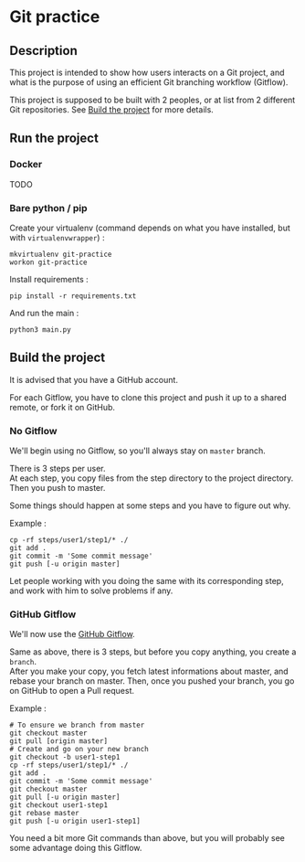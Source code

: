 # Git practice

## Description

This project is intended to show how users interacts on a Git project, and what
is the purpose of using an efficient Git branching workflow (Gitflow).

This project is supposed to be built with 2 peoples, or at list from 2 different
Git repositories. See [Build the project](#build-the-project) for more details.

## Run the project

### Docker

TODO

### Bare python / pip

Create your virtualenv (command depends on what you have installed, but with `virtualenvwrapper`) :

```
mkvirtualenv git-practice
workon git-practice
```

Install requirements :

```
pip install -r requirements.txt
```

And run the main :

```
python3 main.py
```

## Build the project

It is advised that you have a GitHub account.

For each Gitflow, you have to clone this project and push it up to a shared
remote, or fork it on GitHub.

### No Gitflow

We'll begin using no Gitflow, so you'll always stay on `master` branch.

There is 3 steps per user.  
At each step, you copy files from the step directory to the project directory.  
Then you push to master.

Some things should happen at some steps and you have to figure out why.

Example :

```
cp -rf steps/user1/step1/* ./
git add .
git commit -m 'Some commit message'
git push [-u origin master]
```

Let people working with you doing the same with its corresponding step, and work
with him to solve problems if any.

### GitHub Gitflow

We'll now use the [GitHub Gitflow](https://guides.github.com/introduction/flow/).

Same as above, there is 3 steps, but before you copy anything, you create a
`branch`.  
After you make your copy, you fetch latest informations about master, and rebase your
branch on master.
Then, once you pushed your branch, you go on GitHub to open a Pull request.

Example :

```
# To ensure we branch from master
git checkout master
git pull [origin master]
# Create and go on your new branch
git checkout -b user1-step1
cp -rf steps/user1/step1/* ./
git add .
git commit -m 'Some commit message'
git checkout master
git pull [-u origin master]
git checkout user1-step1
git rebase master
git push [-u origin user1-step1]
```

You need a bit more Git commands than above, but you will probably see some
advantage doing this Gitflow.

